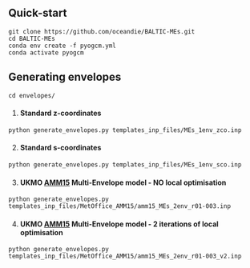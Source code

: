 ## Quick-start

```shell
git clone https://github.com/oceandie/BALTIC-MEs.git
cd BALTIC-MEs
conda env create -f pyogcm.yml
conda activate pyogcm
```

## Generating envelopes
`cd envelopes/`

1. #### Standard z-coordinates
`python generate_envelopes.py templates_inp_files/MEs_1env_zco.inp`

2. #### Standard s-coordinates
`python generate_envelopes.py templates_inp_files/MEs_1env_sco.inp`

3. #### UKMO [AMM15](https://github.com/JMMP-Group/CO_AMM15) Multi-Envelope model - NO local optimisation
`python generate_envelopes.py templates_inp_files/MetOffice_AMM15/amm15_MEs_2env_r01-003.inp`

4. #### UKMO [AMM15](https://github.com/JMMP-Group/CO_AMM15) Multi-Envelope model - 2 iterations of local optimisation
`python generate_envelopes.py templates_inp_files/MetOffice_AMM15/amm15_MEs_2env_r01-003_v2.inp`
